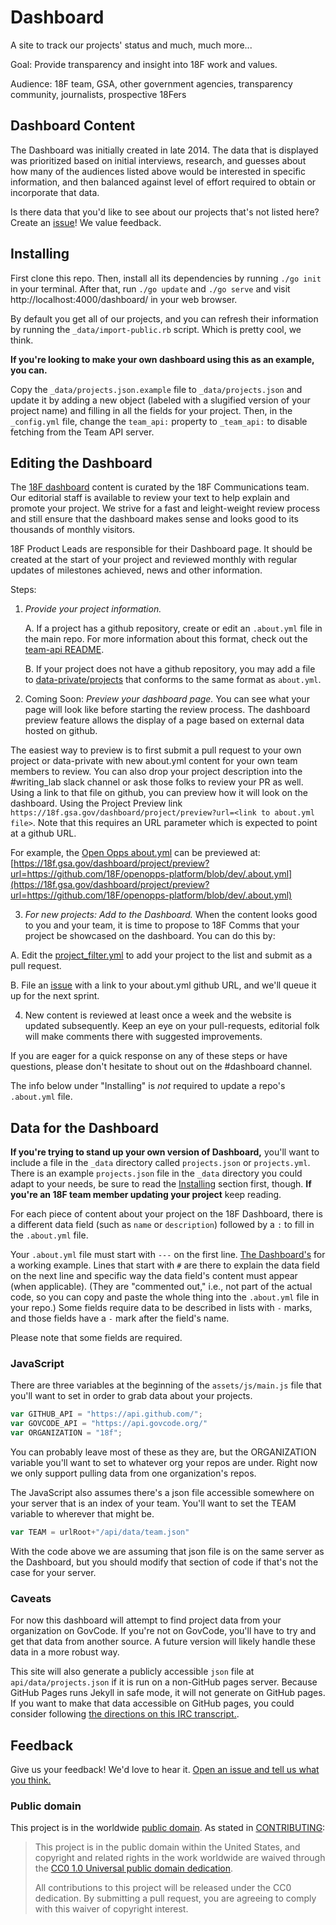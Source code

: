 Dashboard
=========

A site to track our projects' status and much, much more...

Goal: Provide transparency and insight into 18F work and values.

Audience: 18F team, GSA, other government agencies, transparency community,
journalists, prospective 18Fers

## Dashboard Content

The Dashboard was initially created in late 2014. The data that is displayed was prioritized based on  initial interviews, research, and guesses
about how many of the audiences listed above would be interested in specific information, and then balanced against level of effort required to obtain or
incorporate that data.

Is there data that you'd like to see about our projects that's not listed here? Create an [issue](https://github.com/18F/dashboard/issues/new)! We value feedback.

## Installing

First clone this repo. Then, install all its dependencies by running `./go init` in your terminal. After that, run `./go update` and `./go serve` and visit http://localhost:4000/dashboard/ in your web browser.

By default you get all of our projects, and you can refresh their information by running the `_data/import-public.rb` script. Which is pretty cool, we think.

**If you're looking to make your own dashboard using this as an example, you can.**

Copy the `_data/projects.json.example` file to `_data/projects.json` and update
it by adding a new object (labeled with a
slugified version of your project name) and filling in all the fields for
your project. Then, in the `_config.yml` file, change the `team_api:` property
to `_team_api:` to disable fetching from the Team API server.

## Editing the Dashboard

The [18F dashboard](https://18f.gsa.gov/dashboard) content is curated by the 18F Communications team.  Our editorial staff is available to review your text to help explain and promote your project.  We strive for a fast and leight-weight review process and still ensure that the dashboard makes sense and looks good to its thousands of monthly visitors.

18F Product Leads are responsible for their Dashboard page.  It should be created at the start of your project and reviewed monthly with regular updates of milestones achieved, news and other information.

Steps:

1. *Provide your project information.*

   A. If a project has a github repository, create or edit an `.about.yml` file in the main repo.  For more information about this format, check out the [team-api README](https://github.com/18F/team-api.18f.gov/blob/master/README.md).

   B. If your project does not have a github repository, you may add a file to [data-private/projects](https://github.com/18F/data-private/tree/master/projects) that conforms to the same format as `about.yml`.

2. Coming Soon: *Preview your dashboard page.*  You can see what your page will look like before starting the review process.  The dashboard preview feature allows the display of a page based on external data hosted on github.  

  The easiest way to preview is to first submit a pull request to your own project or data-private with new about.yml content for your own team members to review.  You can also drop your project description into the #writing_lab slack channel or ask those folks to review your PR as well. Using a link to that file on github, you can preview how it will look on the dashboard.  Using the Project Preview link `https://18f.gsa.gov/dashboard/project/preview?url=<link to about.yml file>`. Note that this requires an URL parameter which is expected to point at a github URL.

  For example, the [Open Opps about.yml](https://github.com/18F/openopps-platform/blob/dev/.about.yml) can be previewed at: [https://18f.gsa.gov/dashboard/project/preview?url=https://github.com/18F/openopps-platform/blob/dev/.about.yml](https://18f.gsa.gov/dashboard/project/preview?url=https://github.com/18F/openopps-platform/blob/dev/.about.yml)

3. *For new projects: Add to the Dashboard.* When the content looks good to you and your team, it is time to propose to 18F Comms that your project be showcased on the dashboard.  You can do this by:

  A. Edit the [project_filter.yml](https://github.com/18F/dashboard/blob/staging/_data/project_filter.yml) to add your project to the list and submit as a pull request.  

  B. File an [issue](https://github.com/18F/dashboard/issues/new) with a link to your about.yml github URL, and we'll queue it up for the next sprint.  

4. New content is reviewed at least once a week and the website is updated subsequently. Keep an eye on your pull-requests, editorial folk will make comments there with suggested improvements.  

If you are eager for a quick response on any of these steps or have questions, please don't hesitate to shout out on the #dashboard channel.

The info below under "Installing" is *not* required to update a repo's
`.about.yml` file.

## Data for the Dashboard

**If you're trying to stand up your own version of Dashboard,** you'll want to include a file in the `_data` directory called `projects.json` or `projects.yml`. There is an example `projects.json` file in the `_data` directory you could adapt to your needs, be sure to read the [Installing](#installing) section first, though. **If you're an 18F team member updating your project** keep reading.

For each piece of content about your project on the 18F Dashboard, there is a different data field (such as `name` or `description`) followed by a `:` to fill in the `.about.yml` file.

Your `.about.yml` file must start with `---` on the first line. [The Dashboard's](.about.yml) for a working example. Lines that start with `#` are there to explain the data field on the next line and specific way the data field's content must appear (when applicable). (They are "commented out," i.e., not part of the actual code, so you can copy and paste the whole thing into the `.about.yml` file in your repo.) Some fields require data to be described in lists with `-` marks, and those fields have a `-` mark after the field's name.

Please note that some fields are required.

### JavaScript

There are three variables at the beginning of the `assets/js/main.js` file that you'll want to set in order to grab data about your projects.

```javascript
var GITHUB_API = "https://api.github.com/";
var GOVCODE_API = "https://api.govcode.org/"
var ORGANIZATION = "18f";
```

You can probably leave most of these as they are, but the ORGANIZATION variable you'll want to set to whatever org your repos are under. Right now we only support pulling data from one organization's repos.

The JavaScript also assumes there's a json file accessible somewhere on your server that is an index of your team. You'll want to set the TEAM variable to wherever that might be.

```javascript
var TEAM = urlRoot+"/api/data/team.json"
```

With the code above we are assuming that json file is on the same server as
the Dashboard, but you should modify that section of code if that's not the
case for your server.

### Caveats

For now this dashboard will attempt to find project data from your
organization on GovCode. If you're not on GovCode, you'll have to try and
get that data from another source. A future version will likely handle these
data in a more robust way.

This site will also generate a publicly accessible `json` file at
`api/data/projects.json` if it is run on a non-GitHub pages server. Because
GitHub Pages runs Jekyll in safe mode, it will not generate on GitHub pages.
If you want to make that data accessible on GitHub pages, you could consider
following [the directions on this IRC
transcript.](https://botbot.me/freenode/jekyll/2014-10-17/?msg=23655667&page=1 ).

## Feedback

Give us your feedback! We'd love to hear it. [Open an issue and tell us what you think.](https://github.com/18f/dashboard/issues/new)


### Public domain

This project is in the worldwide [public domain](LICENSE.md). As stated in [CONTRIBUTING](CONTRIBUTING.md):

> This project is in the public domain within the United States, and copyright and related rights in the work worldwide are waived through the [CC0 1.0 Universal public domain dedication](https://creativecommons.org/publicdomain/zero/1.0/).
>
> All contributions to this project will be released under the CC0 dedication. By submitting a pull request, you are agreeing to comply with this waiver of copyright interest.
